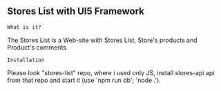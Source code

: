 
  Stores List with UI5 Framework
  -----------

    What is it?

  The Stores List is a Web-site with Stores List, Store's products
  and Product's comments.
  
    Installation

  Please look "stores-list" repo, where i used only JS, install 
  stores-api api from that repo and start it (use 'npm run db'; 
  'node .').
